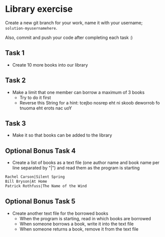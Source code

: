 # Library exercise


Create a new git branch for your work, name it with your username; `solution-myusernamehere`.

Also, commit and push your code after completing each task :)

## Task 1
- Create 10 more books into our library

## Task 2
- Make a limit that one member can borrow a maximum of 3 books
    - Try to do it first
    - Reverse this String for a hint: tcejbo nosrep eht ni skoob deworrob fo tnuoma eht erots nac uoY

## Task 3
- Make it so that books can be added to the library

## Optional Bonus Task 4
- Create a list of books as a text file (one author name and book name per line separated by "|") and read them as the program is starting

```txt
Rachel Carson|Silent Spring
Bill Bryson|At Home
Patrick Rothfuss|The Name of the Wind
```

## Optional Bonus Task 5
- Create another text file for the borrowed books
    - When the program is starting, read in which books are borrowed
    - When someone borrows a book, write it into the text file
    - When someone returns a book, remove it from the text file
